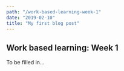 ```yaml
---
path: "/work-based-learning-week-1"
date: "2019-02-10"
title: "My first blog post"
---
```

## Work based learning: Week 1

To be filled in...
